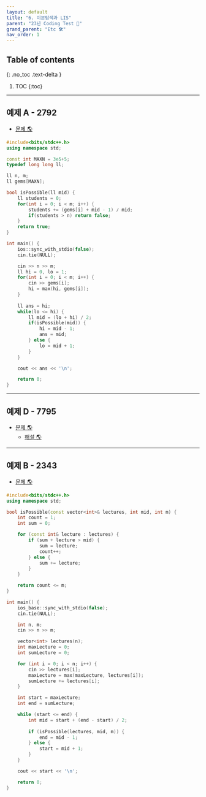 ```yaml
---
layout: default
title: "6. 이분탐색과 LIS"
parent: "23년 Coding Test 😤"
grand_parent: "Etc 🛠"
nav_order: 1
---
```


## Table of contents
{: .no_toc .text-delta }

1. TOC
{:toc}

---

## 예제 A - 2792

* [문제 🌎](https://www.acmicpc.net/problem/2792)

```cpp
#include<bits/stdc++.h>
using namespace std;

const int MAXN = 3e5+5;
typedef long long ll;

ll n, m;
ll gems[MAXN];

bool isPossible(ll mid) {
    ll students = 0;
    for(int i = 0; i < m; i++) {
        students += (gems[i] + mid - 1) / mid;
        if(students > n) return false;
    }
    return true;
}

int main() {
    ios::sync_with_stdio(false);
    cin.tie(NULL);

    cin >> n >> m;
    ll hi = 0, lo = 1;
    for(int i = 0; i < m; i++) {
        cin >> gems[i];
        hi = max(hi, gems[i]);
    }
    
    ll ans = hi;
    while(lo <= hi) {
        ll mid = (lo + hi) / 2;
        if(isPossible(mid)) {
            hi = mid - 1;
            ans = mid;
        } else {
            lo = mid + 1;
        }
    }

    cout << ans << '\n';

    return 0;
}
```

---

## 예제 D - 7795

* [문제 🌎](https://www.acmicpc.net/problem/7795)
    * [해설 🌎](https://www.acmicpc.net/source/share/9964ce091c5948cbaca44af6cefe0f97)

---

## 예제 B - 2343

* [문제 🌎](https://www.acmicpc.net/problem/2343)

```cpp
#include<bits/stdc++.h>
using namespace std;

bool isPossible(const vector<int>& lectures, int mid, int m) {
    int count = 1;
    int sum = 0;

    for (const int& lecture : lectures) {
        if (sum + lecture > mid) {
            sum = lecture;
            count++;
        } else {
            sum += lecture;
        }
    }

    return count <= m;
}

int main() {
    ios_base::sync_with_stdio(false);
    cin.tie(NULL);

    int n, m;
    cin >> n >> m;

    vector<int> lectures(n);
    int maxLecture = 0;
    int sumLecture = 0;

    for (int i = 0; i < n; i++) {
        cin >> lectures[i];
        maxLecture = max(maxLecture, lectures[i]);
        sumLecture += lectures[i];
    }

    int start = maxLecture;
    int end = sumLecture;

    while (start <= end) {
        int mid = start + (end - start) / 2;
        
        if (isPossible(lectures, mid, m)) {
            end = mid - 1;
        } else {
            start = mid + 1;
        }
    }

    cout << start << '\n';

    return 0;
}
```